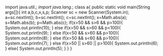 import java.util.*;
import java.lang.*;
class a{
    public static void main(String args[]){
        int a,b,c,x,s,p;
        Scanner sc = new Scanner(System.in);
        a=sc.nextInt();
        b=sc.nextInt();
        c=sc.nextInt();
        x=Math.abs(a);
        s=Math.abs(b);
        p=Math.abs(c);
        if(x>50 && s>6 && p>100){
            System.out.println(10);
        }
        else if(x>50 && s>60 && p<100){
            System.out.println(9);
        }
        else if(x<50 && s>60 && p>100){
            System.out.println(8);
        }
        else if(x>50 && s<60 && p>100){
            System.out.println(7);
        }
        else if(x>50 || s>60 || p>100){
            System.out.println(6);
        }
        else{
            System.out.println(5);
        }
    }
}
